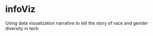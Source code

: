 # infoViz
Using data visualization narrative to tell the story of race and gender diversity in tech
